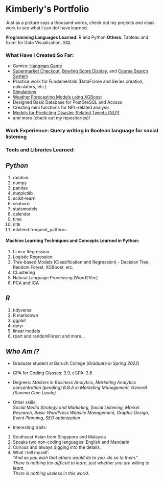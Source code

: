 # Kimberly's Portfolio
Just as a picture says a thousand words, check out my projects and class work to see what I can do/ have learned.

__Programming Languages Learned__: R and Python
__Others__: Tableau and Excel for Data Visualization, SQL

### What Have I Created So Far:
* Games: [Hangman Game](https://github.com/kimberlytanyh/Hangman_Game.git)
* [Supermarket Checkout](https://github.com/kimberlytanyh/Supermarket_Checkout_Program.git), [Bowling Score Display](https://github.com/kimberlytanyh/Who_Won_the_Game.git), and [Course Search System](https://github.com/kimberlytanyh/Basic_Course_Lookup_System.git)
* Practice work for Fundamentals (DataFrame and Series creation, calculators, etc.)
* [Simulations](https://github.com/kimberlytanyh/Calculating_Probability_with_Simulations.git)
* [Weather Forecasting Models using XGBoost](https://github.com/kimberlytanyh/Weather_Prediction_Project.git)
* Designed Basic Database for PostGreSQL and Access
* Creating mini functions for NPL-related analysis
* [Models for Predicting Disaster-Related Tweets (NLP)](https://github.com/kimberlytanyh/NLP-Project.git)
* and more (check out my repositories)!

### Work Experience: Query writing in Boolean language for social listening

### Tools and Libraries Learned: 
## _Python_
1. random
2. numpy 
3. pandas
4. matplotlib
5. scikit-learn
6. seaborn 
7. statsmodels
8. calendar
9. time
10. nltk
11. mlxtend.frequent_patterns

#### Machine Learning Techniques and Concepts Learned in Python:
1. Linear Regression
2. Logistic Regression
3. Tree-based Models (Classification and Regression) - Decision Tree, Random Forest, XGBoost, etc.
4. CLustering
5. Natural Language Processing (Word2Vec)
6. PCA and ICA

## _R_
1. tidyverse 
2. R markdown
3. ggplot
4. dplyr
5. linear models
6. rpart and randomForest
and more...

## _Who Am I?_  
* Graduate student at Baruch College (_Graduate in Spring 2022_)
* GPA for Coding Classes: 3.9, cGPA: 3.8

* Degrees: 
_Masters in Business Analytics, Marketing Analytics concentration (_pending_)_
_B.B.A in Marketing Management, General (Summa Cum Laude)_
* Other skills:  
_Social Media Strategy and Marketing, Social Listening, Market Research, Basic WordPress Website Management, Graphic Design, Event Planning, SEO optimization_  
* Interesting traits:
1. Southeast Asian from Singapore and Malaysia
2. Speaks two non-coding languages: English and Mandarin
3. Curious and always digging into the details. 
4. What I tell myself:  
_“And as you wish that others would do to you, do so to them.”_   
_There is nothing too difficult to learn, just whether you are willing to learn._  
_There is nothing useless in this world._  
